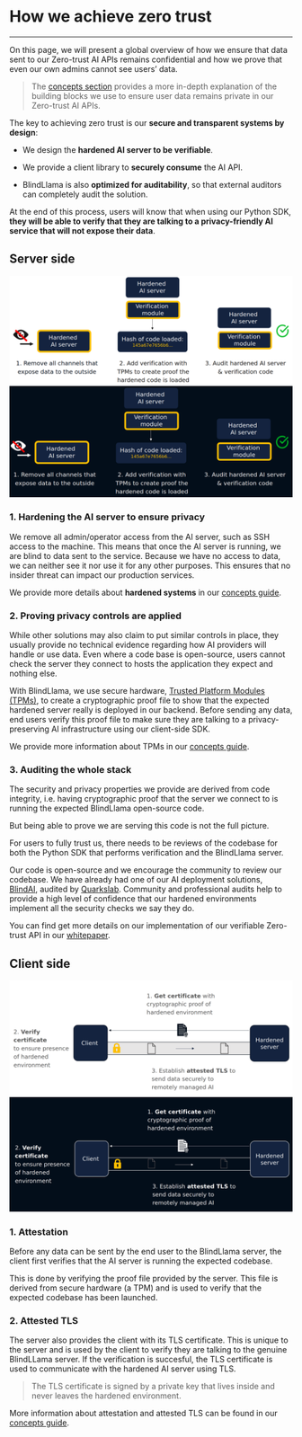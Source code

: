 # How we achieve zero trust
________________________________________________________

On this page, we will present a global overview of how we ensure that data sent to our Zero-trust AI APIs remains confidential and how we prove that even our own admins cannot see users’ data. 

> The [concepts section](../concepts/overview.md) provides a more in-depth explanation of the building blocks we use to ensure user data remains private in our Zero-trust AI APIs.

The key to achieving zero trust is our **secure and transparent systems by design**:

- We design the **hardened AI server to be verifiable**.

- We provide a client library to **securely consume** the AI API. 

- BlindLlama is also **optimized for auditability**, so that external auditors can completely audit the solution. 

At the end of this process, users will know that when using our Python SDK, **they will be able to verify that they are talking to a privacy-friendly AI service that will not expose their data**.

## Server side

![toolchain-light](../../assets/secure-tooling-light.png#only-light)
![toolchain-dark](../../assets/secure-tooling-dark.png#only-dark)

### 1. Hardening the AI server to ensure privacy

We remove all admin/operator access from the AI server, such as SSH access to the machine. This means that once the AI server is running, we are blind to data sent to the service. Because we have no access to data, we can neither see it nor use it for any other purposes. This ensures that no insider threat can impact our production services.

We provide more details about **hardened systems** in our [concepts guide](../concepts/hardened-systems.md).

### 2. Proving privacy controls are applied

While other solutions may also claim to put similar controls in place, they usually provide no technical evidence regarding how AI providers will handle or use data. Even where a code base is open-source, users cannot check the server they connect to hosts the application they expect and nothing else.

With BlindLlama, we use secure hardware, [Trusted Platform Modules (TPMs)](../concepts/TPMs.md), to create a cryptographic proof file to show that the expected hardened server really is deployed in our backend. Before sending any data, end users verify this proof file to make sure they are talking to a privacy-preserving AI infrastructure using our client-side SDK. 

We provide more information about TPMs in our [concepts guide](../concepts/TPMs.md).

### 3. Auditing the whole stack

The security and privacy properties we provide are derived from code integrity, i.e. having cryptographic proof that the server we connect to is running the expected BlindLlama open-source code.

But being able to prove we are serving this code is not the full picture.

For users to fully trust us, there needs to be reviews of the codebase for both the Python SDK that performs verification and the BlindLlama server.

Our code is open-source and we encourage the community to review our codebase. We have already had one of our AI deployment solutions, [BlindAI](https://github.com/mithril-security/blindai), audited by [Quarkslab](https://www.quarkslab.com/). Community and professional audits help to provide a high level of confidence that our hardened environments implement all the security checks we say they do.

You can find get more details on our implementation of our verifiable Zero-trust API in our [whitepaper](https://docsend.com/view/dkepc5fd8njh7i46).


## Client side

![consumption-light](../../assets/consumption-light.png#only-light)
![consumption-dark](../../assets/consumption-dark.png#only-dark)

### 1. Attestation

Before any data can be sent by the end user to the BlindLlama server, the client first verifies that the AI server is running the expected codebase.

This is done by verifying the proof file provided by the server. This file is derived from secure hardware (a TPM) and is used to verify that the expected codebase has been launched.

### 2. Attested TLS

The server also provides the client with its TLS certificate. This is unique to the server and is used by the client to verify they are talking to the genuine BlindLLama server. If the verification is succesful, the TLS certificate is used to communicate with the hardened AI server using TLS. 

> The TLS certificate is signed by a private key that lives inside and never leaves the hardened environment. 

More information about attestation and attested TLS can be found in our [concepts guide](../concepts/attested-tls.md).